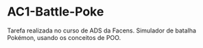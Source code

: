 # AC1-Battle-Poke
Tarefa realizada no curso de ADS da Facens. Simulador de batalha Pokémon, usando os conceitos de POO.
